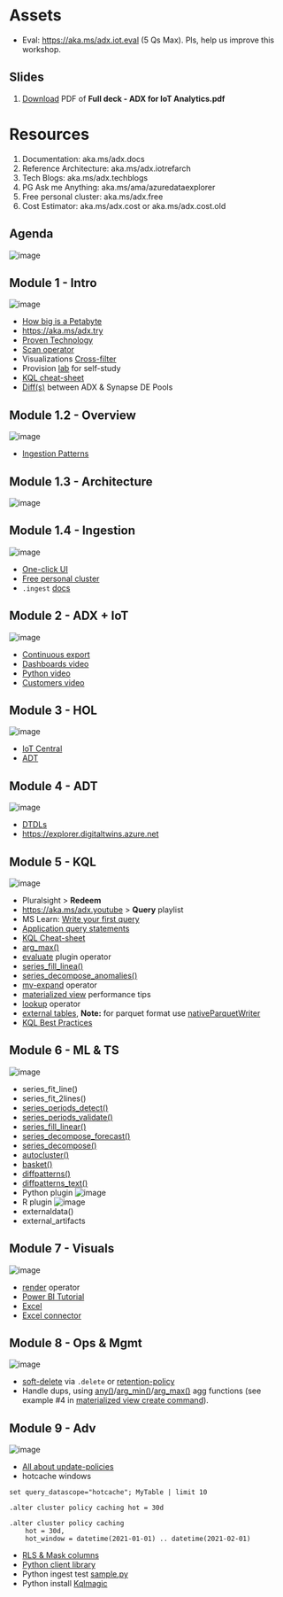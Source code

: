 # Assets

* Eval: https://aka.ms/adx.iot.eval (5 Qs Max). Pls, help us improve this workshop.

## Slides
1. [Download](url) PDF of **Full deck - ADX for IoT Analytics.pdf**

# Resources 

1. Documentation: aka.ms/adx.docs
2. Reference Architecture: aka.ms/adx.iotrefarch
3. Tech Blogs: aka.ms/adx.techblogs
4. PG Ask me Anything: aka.ms/ama/azuredataexplorer
5. Free personal cluster: aka.ms/adx.free 
6. Cost Estimator: aka.ms/adx.cost or aka.ms/adx.cost.old


## Agenda
![image](https://user-images.githubusercontent.com/4984616/163595941-74cfd3ce-5ac7-4529-a998-3230a0adf53e.png)

## Module 1 - Intro
![image](https://user-images.githubusercontent.com/4984616/163595966-85ec03f7-2736-464a-ab35-3273b7e7745c.png)

* [How big is a Petabyte](https://www.bing.com/images/search?view=detailV2&ccid=V7WQ9yZ2&id=2511310F4A21ACFBB2D2E8048131F6CAA4B6C387&thid=OIP.V7WQ9yZ2UwCrSZwj1uZdIAHaPj&mediaurl=https%3a%2f%2finfo.cobaltiron.com%2fhs-fs%2fhubfs%2fhow-big-is-a-petabyte-graphic.jpg%3fwidth%3d600%26name%3dhow-big-is-a-petabyte-graphic.jpg&cdnurl=https%3a%2f%2fth.bing.com%2fth%2fid%2fR.57b590f726765300ab499c23d6e65d20%3frik%3dh8O2pMr2MYEE6A%26pid%3dImgRaw%26r%3d0&exph=1260&expw=600&q=how+big+is+a+petabyte&simid=608049176200178479&FORM=IRPRST&ck=1A985FD16C50CC253256647977035BBD&selectedIndex=0&ajaxhist=0&ajaxserp=0)
* https://aka.ms/adx.try
* [Proven Technology](https://aka.ms/adx.kustomers) 
* [Scan operator](https://techcommunity.microsoft.com/t5/azure-data-explorer-blog/the-new-scan-operator-process-mining-in-azure-data-explorer/ba-p/2378795)
* Visualizations [Cross-filter](https://techcommunity.microsoft.com/t5/azure-data-explorer-blog/adx-dashboards-november-2021-updates/ba-p/2956518?lightbox-message-images-2956518=326461i0206BB959AA3CBAB)
* Provision [lab](https://aka.ms/adx.lab) for self-study
* [KQL cheat-sheet](https://techcommunity.microsoft.com/t5/azure-data-explorer-blog/azure-data-explorer-kql-cheat-sheets/ba-p/1057404)
* [Diff(s)](https://docs.microsoft.com/azure/synapse-analytics/data-explorer/data-explorer-compare) between ADX & Synapse DE Pools


## Module 1.2 - Overview
![image](https://user-images.githubusercontent.com/4984616/163596990-f15ead24-3992-4a66-8d1c-f28aaa12e5d7.png)

* [Ingestion Patterns](https://docs.microsoft.com/azure/data-explorer/ingest-data-overview#batching-vs-streaming-ingestion)


## Module 1.3 - Architecture
![image](https://user-images.githubusercontent.com/4984616/163597294-5279e840-4a5f-4ea2-92b7-3a2376fda9a8.png)


## Module 1.4 - Ingestion
![image](https://user-images.githubusercontent.com/4984616/163597332-dc65f90f-d06c-4cb3-b0b3-f316c6142d7f.png)

* [One-click UI](https://docs.microsoft.com/azure/data-explorer/ingest-data-one-click)
* [Free personal cluster](https://aka.ms/adx.free)
* `.ingest` [docs](https://docs.microsoft.com/azure/data-explorer/kusto/management/data-ingestion/ingest-from-storage)


## Module 2 - ADX + IoT
![image](https://user-images.githubusercontent.com/4984616/163597618-8d1db20d-21b8-43ae-8551-f2294273a17c.png)

* [Continuous export](https://docs.microsoft.com/azure/data-explorer/kusto/management/data-export/continuous-data-export)
* [Dashboards video](https://youtu.be/n5wMgkQzbWw?t=640)
* [Python video](https://youtu.be/n5wMgkQzbWw?t=801)
* [Customers video](https://youtu.be/n5wMgkQzbWw?t=917)


## Module 3 - HOL
![image](https://user-images.githubusercontent.com/4984616/163598072-64a98c05-05ed-49b8-8ff0-45be80a110d5.png)

* [IoT Central](https://iotcentralpm10774domain.azureiotcentral.com/devices)
* [ADT](https://digitaltwinpm10774.api.eus.digitaltwins.azure.net)


## Module 4 - ADT
![image](https://user-images.githubusercontent.com/4984616/163598234-60375948-015f-48bd-bd1e-4de87164917d.png)

* [DTDLs](https://github.com/Azure/ADXIoTAnalytics/tree/main/dtconfig)
* https://explorer.digitaltwins.azure.net


## Module 5 - KQL
![image](https://user-images.githubusercontent.com/4984616/163598419-51586355-1167-4857-9a12-f8dcd25b86e6.png)

* Pluralsight > **Redeem**
* https://aka.ms/adx.youtube > **Query** playlist
* MS Learn: [Write your first query](https://docs.microsoft.com/en-us/learn/modules/write-first-query-kusto-query-language/)
* [Application query statements](https://docs.microsoft.com/azure/data-explorer/kusto/query/statements?pivots=azuredataexplorer#application-query-statements)
* [KQL Cheat-sheet](https://techcommunity.microsoft.com/t5/azure-data-explorer-blog/azure-data-explorer-kql-cheat-sheets/ba-p/1057404)
* [arg_max()](https://docs.microsoft.com/azure/data-explorer/kusto/query/arg-max-aggfunction)
* [evaluate](https://docs.microsoft.com/azure/data-explorer/kusto/query/evaluateoperator) plugin operator
* [series_fill_linea()](https://docs.microsoft.com/azure/data-explorer/kusto/query/series-fill-linearfunction)
* [series_decompose_anomalies()](https://docs.microsoft.com/azure/data-explorer/kusto/query/series-decompose-anomaliesfunction)
* [mv-expand](https://docs.microsoft.com/azure/data-explorer/kusto/query/mvexpandoperator) operator
* [materialized view](https://docs.microsoft.com/azure/data-explorer/kusto/management/materialized-views/materialized-view-create#backfill-a-materialized-view) performance tips
* [lookup](https://docs.microsoft.com/azure/data-explorer/kusto/query/lookupoperator) operator
* [external tables](https://docs.microsoft.com/azure/data-explorer/kusto/query/schema-entities/externaltables), **Note:** for parquet format use [nativeParquetWriter](https://docs.microsoft.com/azure/data-explorer/kusto/management/data-export/export-data-to-an-external-table)
* [KQL Best Practices](https://aka.ms/adx/query.bp)


## Module 6 - ML & TS
![image](https://user-images.githubusercontent.com/4984616/163603772-4118557a-4b55-4162-a608-523c207e7665.png)

* series_fit_line()
* series_fit_2lines()
* [series_periods_detect()](https://docs.microsoft.com/azure/data-explorer/kusto/query/series-periods-detectfunction)
* [series_periods_validate()](https://docs.microsoft.com/azure/data-explorer/kusto/query/series-periods-validatefunction)
* [series_fill_linear()](https://docs.microsoft.com/azure/data-explorer/kusto/query/series-fill-linearfunction)
* [series_decompose_forecast()](https://docs.microsoft.com/azure/data-explorer/kusto/query/series-decompose-forecastfunction)
* [series_decompose()](https://docs.microsoft.com/azure/data-explorer/kusto/query/series-decomposefunction)
* [autocluster()](https://docs.microsoft.com/azure/data-explorer/kusto/query/autoclusterplugin)
* [basket()](https://docs.microsoft.com/azure/data-explorer/kusto/query/basketplugin)
* [diffpatterns()](https://docs.microsoft.com/azure/data-explorer/kusto/query/diffpatternsplugin)
* [diffpatterns_text()](https://docs.microsoft.com/azure/data-explorer/kusto/query/diffpatterns-textplugin)
* Python plugin
  ![image](https://user-images.githubusercontent.com/4984616/163604217-762c65e4-e7f8-4d31-89a0-df566f807d06.png)
* R plugin
  ![image](https://user-images.githubusercontent.com/4984616/163604313-244b958f-1d28-46ba-b330-ea1537eee760.png)
* externaldata()
* external_artifacts


## Module 7 - Visuals
![image](https://user-images.githubusercontent.com/4984616/163604498-096f834a-71fd-4eaf-88ca-079a5df7ef5a.png)

* [render](https://docs.microsoft.com/azure/data-explorer/kusto/query/renderoperator?pivots=azuredataexplorer) operator
* [Power BI Tutorial](https://docs.microsoft.com/azure/data-explorer/visualize-power-bi)
* [Excel](https://techcommunity.microsoft.com/t5/azure-data-explorer-blog/direct-query-from-excel-to-azure-data-explorer-aka-kusto/ba-p/2973596)
* [Excel connector](https://docs.microsoft.com/azure/data-explorer/excel-connector)


## Module 8 - Ops & Mgmt
![image](https://user-images.githubusercontent.com/4984616/163607687-d6739d52-89c4-47c1-888a-23c346e0dd97.png)

* [soft-delete](https://docs.microsoft.com/azure/data-explorer/kusto/concepts/data-soft-delete)  via `.delete` or [retention-policy](https://docs.microsoft.com/azure/data-explorer/delete-data#delete-data-using-a-retention-policy)
* Handle dups, using [any()](https://docs.microsoft.com/azure/data-explorer/kusto/query/take-any-aggfunction)/[arg_min()](https://docs.microsoft.com/azure/data-explorer/kusto/query/arg-min-aggfunction)/[arg_max()](https://docs.microsoft.com/azure/data-explorer/kusto/query/arg-max-aggfunction) agg functions (see example #4 in [materialized view create command](https://docs.microsoft.com/azure/data-explorer/kusto/management/materialized-views/materialized-view-create)).


## Module 9 - Adv
![image](https://user-images.githubusercontent.com/4984616/163608233-29e0c764-b3a4-49d8-9265-571dbed86e0e.png)

* [All about update-policies](https://y0nil.github.io/kusto.blog/blog-posts/update-policies.html)
* hotcache windows
```
set query_datascope="hotcache"; MyTable | limit 10

.alter cluster policy caching hot = 30d

.alter cluster policy caching
    hot = 30d, 
    hot_window = datetime(2021-01-01) .. datetime(2021-02-01)
```
* [RLS & Mask columns](https://docs.microsoft.com/azure/data-explorer/kusto/management/rowlevelsecuritypolicy)
* [Python client library](https://docs.microsoft.com/azure/data-explorer/kusto/api/python/kusto-python-client-library)
* Python ingest test [sample.py](https://github.com/Azure/azure-kusto-python/blob/master/azure-kusto-ingest/tests/sample.py)
* Python install [Kqlmagic](https://docs.microsoft.com/sql/azure-data-studio/notebooks/notebooks-kqlmagic)
